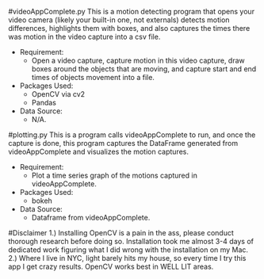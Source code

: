#videoAppComplete.py
This is a motion detecting program that opens your video camera (likely your built-in one, not externals) detects motion differences, highlights them with boxes, and also captures the times there was motion in the video capture into a csv file.
- Requirement:
	- Open a video capture, capture motion in this video capture, draw boxes around the objects that are moving, and capture start and end times of objects movement into a file.
- Packages Used:
	- OpenCV via cv2
	- Pandas
- Data Source:
	- N/A.
	
#plotting.py
This is a program calls videoAppComplete to run, and once the capture is done, this program captures the DataFrame generated from videoAppComplete and visualizes the motion captures.

- Requirement:
	- Plot a time series graph of the motions captured in videoAppComplete.
- Packages Used:
	- bokeh
- Data Source:
	- Dataframe from videoAppComplete.
	
#Disclaimer
1.) Installing OpenCV is a pain in the ass, please conduct thorough research before doing so. Installation took me almost 3-4 days of dedicated work figuring what I did wrong with the installation on my Mac.
2.) Where I live in NYC, light barely hits my house, so every time I try this app I get crazy results. OpenCV works best in WELL LIT areas.